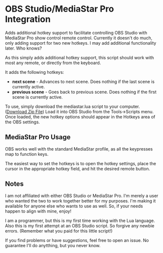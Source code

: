 # OBS Studio/MediaStar Pro Integration
Adds additional hotkey support to facilitate controlling OBS Studio with MediaStar Pro show control remote control. Currently it doesn't do much, only adding support for two new hotkeys. I may add additional functionality later. Who knows?

As this simply adds additional hotkey support, this script should work with most any remote, or directly from the keyboard.

It adds the following hotkeys:
  * **next scene** - Advances to next scene. Does nothing if the last scene is currently active.
  * **previous scene** - Goes back to previous scene. Does nothing if the first scene is currently active.
 
To use, simply download the mediastar.lua script to your computer. ([Download Zip File](https://github.com/magicalbrad/obs-mediastar/archive/master.zip)) Load it into OBS Studio from the Tools->Scripts menu. Once loaded, the new hotkey options should appear in the Hotkeys area of the OBS settings.
  
## MediaStar Pro Usage
OBS works well with the standard MediaStar profile, as all the keypresses map to function keys.

The easiest way to set the hotkeys is to open the hotkey settings, place the cursor in the appropriate hotkey field, and hit the desired remote button.

## Notes
I am not affiliated with either OBS Studio or MediaStar Pro. I'm merely a user who wanted the two to work together better for my purposes. I'm making it available for anyone else who wants to use as well. So, if your needs happen to align with mine, enjoy!

I am a programmer, but this is my first time working with the Lua language. Also this is my first attempt at an OBS Studio script. So forgive any newbie errors. (Remember what you paid for this little script!)

If you find problems or have suggestions, feel free to open an issue. No guarantee I'll do anytthing, but you never know.
